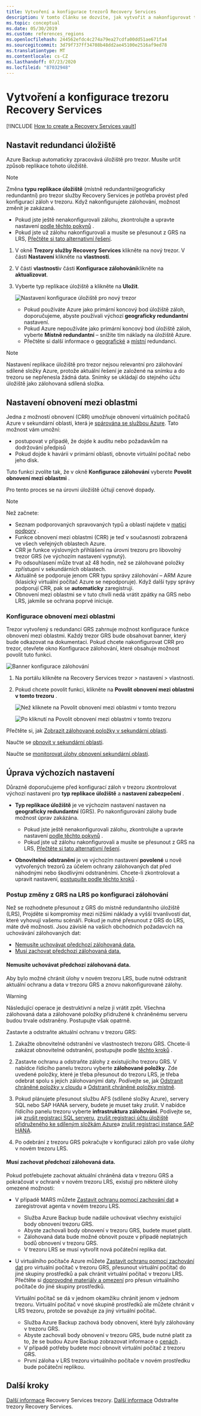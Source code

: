 ```yaml
---
title: Vytvoření a konfigurace trezorů Recovery Services
description: V tomto článku se dozvíte, jak vytvořit a nakonfigurovat trezory Recovery Services, které ukládají zálohy a body obnovení.
ms.topic: conceptual
ms.date: 05/30/2019
ms.custom: references_regions
ms.openlocfilehash: 244562efdc4c274a79ea27cdfa00dd51ae671fa4
ms.sourcegitcommit: 3d79f737ff34708b48dd2ae45100e2516af9ed78
ms.translationtype: MT
ms.contentlocale: cs-CZ
ms.lasthandoff: 07/23/2020
ms.locfileid: "87032948"
---
```

# <a name="create-and-configure-a-recovery-services-vault"></a>Vytvoření a konfigurace trezoru Recovery Services

[!INCLUDE [How to create a Recovery Services vault](../../includes/backup-create-rs-vault.md)]

## <a name="set-storage-redundancy"></a>Nastavit redundanci úložiště

Azure Backup automaticky zpracovává úložiště pro trezor. Musíte určit způsob replikace tohoto úložiště.

> [!NOTE]
> Změna **typu replikace úložiště** (místně redundantní/geograficky redundantní) pro trezor služby Recovery Services je potřeba provést před konfigurací záloh v trezoru. Když nakonfigurujete zálohování, možnost změnit je zakázaná.
>
>- Pokud jste ještě nenakonfigurovali zálohu, zkontrolujte a upravte nastavení [podle těchto pokynů](#set-storage-redundancy) .
>- Pokud jste už zálohu nakonfigurovali a musíte se přesunout z GRS na LRS, [Přečtěte si tato alternativní řešení](#how-to-change-from-grs-to-lrs-after-configuring-backup).

1. V okně **Trezory služby Recovery Services** klikněte na nový trezor. V části **Nastavení** klikněte na **vlastnosti**.
1. V části **vlastnosti**v části **Konfigurace zálohování**klikněte na **aktualizovat**.

1. Vyberte typ replikace úložiště a klikněte na **Uložit**.

     ![Nastavení konfigurace úložiště pro nový trezor](./media/backup-try-azure-backup-in-10-mins/recovery-services-vault-backup-configuration.png)

   - Pokud používáte Azure jako primární koncový bod úložiště záloh, doporučujeme, abyste používali výchozí **geograficky redundantní** nastavení.
   - Pokud Azure nepoužíváte jako primární koncový bod úložiště záloh, vyberte **Místně redundantní** – snížíte tím náklady na úložiště Azure.
   - Přečtěte si další informace o [geografické](../storage/common/storage-redundancy.md) a [místní](../storage/common/storage-redundancy.md) redundanci.

>[!NOTE]
>Nastavení replikace úložiště pro trezor nejsou relevantní pro zálohování sdílené složky Azure, protože aktuální řešení je založené na snímku a do trezoru se nepřenesla žádná data. Snímky se ukládají do stejného účtu úložiště jako zálohovaná sdílená složka.

## <a name="set-cross-region-restore"></a>Nastavení obnovení mezi oblastmi

Jedna z možností obnovení (CRR) umožňuje obnovení virtuálních počítačů Azure v sekundární oblasti, která je [spárována se službou Azure](../best-practices-availability-paired-regions.md). Tato možnost vám umožní:

- postupovat v případě, že dojde k auditu nebo požadavkům na dodržování předpisů
- Pokud dojde k havárii v primární oblasti, obnovte virtuální počítač nebo jeho disk.

Tuto funkci zvolíte tak, že v okně **Konfigurace zálohování** vyberete **Povolit obnovení mezi oblastmi** .

Pro tento proces se na úrovni úložiště účtují cenové dopady.

>[!NOTE]
>Než začnete:
>
>- Seznam podporovaných spravovaných typů a oblastí najdete v [matici podpory](backup-support-matrix.md#cross-region-restore) .
>- Funkce obnovení mezi oblastmi (CRR) je teď v současnosti zobrazená ve všech veřejných oblastech Azure.
>- CRR je funkce výslovných přihlášení na úrovni trezoru pro libovolný trezor GRS (ve výchozím nastavení vypnutý).
>- Po odsouhlasení může trvat až 48 hodin, než se zálohované položky zpřístupní v sekundárních oblastech.
>- Aktuálně se podporuje jenom CRR typu správy zálohování – ARM Azure (klasický virtuální počítač Azure se nepodporuje).  Když další typy správy podporují CRR, pak se **automaticky** zaregistrují.
>- Obnovení mezi oblastmi se v tuto chvíli nedá vrátit zpátky na GRS nebo LRS, jakmile se ochrana poprvé iniciuje.

### <a name="configure-cross-region-restore"></a>Konfigurace obnovení mezi oblastmi

Trezor vytvořený s redundancí GRS zahrnuje možnost konfigurace funkce obnovení mezi oblastmi. Každý trezor GRS bude obsahovat banner, který bude odkazovat na dokumentaci. Pokud chcete nakonfigurovat CRR pro trezor, otevřete okno Konfigurace zálohování, které obsahuje možnost povolit tuto funkci.

 ![Banner konfigurace zálohování](./media/backup-azure-arm-restore-vms/banner.png)

1. Na portálu klikněte na Recovery Services trezor > nastavení > vlastnosti.
2. Pokud chcete povolit funkci, klikněte na **Povolit obnovení mezi oblastmi v tomto trezoru** .

   ![Než kliknete na Povolit obnovení mezi oblastmi v tomto trezoru](./media/backup-azure-arm-restore-vms/backup-configuration1.png)

   ![Po kliknutí na Povolit obnovení mezi oblastmi v tomto trezoru](./media/backup-azure-arm-restore-vms/backup-configuration2.png)

Přečtěte si, jak [Zobrazit zálohované položky v sekundární oblasti](backup-azure-arm-restore-vms.md#view-backup-items-in-secondary-region).

Naučte se [obnovit v sekundární oblasti](backup-azure-arm-restore-vms.md#restore-in-secondary-region).

Naučte se [monitorovat úlohy obnovení sekundární oblasti](backup-azure-arm-restore-vms.md#monitoring-secondary-region-restore-jobs).

## <a name="modifying-default-settings"></a>Úprava výchozích nastavení

Důrazně doporučujeme před konfigurací záloh v trezoru zkontrolovat výchozí nastavení pro **typ replikace úložiště** a **nastavení zabezpečení** .

- **Typ replikace úložiště** je ve výchozím nastavení nastaven na **geograficky redundantní** (GRS). Po nakonfigurování zálohy bude možnost úprav zakázána.
  - Pokud jste ještě nenakonfigurovali zálohu, zkontrolujte a upravte nastavení [podle těchto pokynů](#set-storage-redundancy) .
  - Pokud jste už zálohu nakonfigurovali a musíte se přesunout z GRS na LRS, [Přečtěte si tato alternativní řešení](#how-to-change-from-grs-to-lrs-after-configuring-backup).

- **Obnovitelné odstranění** je ve výchozím nastavení **povolené** u nově vytvořených trezorů za účelem ochrany zálohovaných dat před náhodnými nebo škodlivými odstraněními. Chcete-li zkontrolovat a upravit nastavení, [postupujte podle těchto kroků](./backup-azure-security-feature-cloud.md#enabling-and-disabling-soft-delete) .

### <a name="how-to-change-from-grs-to-lrs-after-configuring-backup"></a>Postup změny z GRS na LRS po konfiguraci zálohování

Než se rozhodnete přesunout z GRS do místně redundantního úložiště (LRS), Projděte si kompromisy mezi nižšími náklady a vyšší trvanlivostí dat, které vyhovují vašemu scénáři. Pokud je nutné přesunout z GRS do LRS, máte dvě možnosti. Jsou závislé na vašich obchodních požadavcích na uchovávání zálohovaných dat:

- [Nemusíte uchovávat předchozí zálohovaná data.](#dont-need-to-preserve-previous-backed-up-data)
- [Musí zachovat předchozí zálohovaná data.](#must-preserve-previous-backed-up-data)

#### <a name="dont-need-to-preserve-previous-backed-up-data"></a>Nemusíte uchovávat předchozí zálohovaná data.

Aby bylo možné chránit úlohy v novém trezoru LRS, bude nutné odstranit aktuální ochranu a data v trezoru GRS a znovu nakonfigurované zálohy.

>[!WARNING]
>Následující operace je destruktivní a nelze ji vrátit zpět. Všechna zálohovaná data a zálohované položky přidružené k chráněnému serveru budou trvale odstraněny. Postupujte však opatrně.

Zastavte a odstraňte aktuální ochranu v trezoru GRS:

1. Zakažte obnovitelné odstranění ve vlastnostech trezoru GRS. Chcete-li zakázat obnovitelné odstranění, postupujte podle [těchto kroků](backup-azure-security-feature-cloud.md#disabling-soft-delete-using-azure-portal) .

1. Zastavte ochranu a odstraňte zálohy z existujícího trezoru GRS. V nabídce řídicího panelu trezoru vyberte **zálohované položky**. Zde uvedené položky, které je třeba přesunout do trezoru LRS, je třeba odebrat spolu s jejich zálohovanými daty. Podívejte se, jak [Odstranit chráněné položky v cloudu](backup-azure-delete-vault.md#delete-protected-items-in-the-cloud) a [Odstranit chráněné položky místně](backup-azure-delete-vault.md#delete-protected-items-on-premises).

1. Pokud plánujete přesunout službu AFS (sdílené složky Azure), servery SQL nebo SAP HANA servery, budete je muset taky zrušit. V nabídce řídicího panelu trezoru vyberte **infrastruktura zálohování**. Podívejte se, jak [zrušit registraci SQL serveru](manage-monitor-sql-database-backup.md#unregister-a-sql-server-instance), [zrušit registraci účtu úložiště přidruženého ke sdíleným složkám Azure](manage-afs-backup.md#unregister-a-storage-account)a [zrušit registraci instance SAP HANA](sap-hana-db-manage.md#unregister-an-sap-hana-instance).

1. Po odebrání z trezoru GRS pokračujte v konfiguraci záloh pro vaše úlohy v novém trezoru LRS.

#### <a name="must-preserve-previous-backed-up-data"></a>Musí zachovat předchozí zálohovaná data.

Pokud potřebujete zachovat aktuální chráněná data v trezoru GRS a pokračovat v ochraně v novém trezoru LRS, existují pro některé úlohy omezené možnosti:

- V případě MARS můžete [Zastavit ochranu pomocí zachování dat](backup-azure-manage-mars.md#stop-protecting-files-and-folder-backup) a zaregistrovat agenta v novém trezoru LRS.

  - Služba Azure Backup bude nadále uchovávat všechny existující body obnovení trezoru GRS.
  - Abyste zachovali body obnovení v trezoru GRS, budete muset platit.
  - Zálohovaná data bude možné obnovit pouze v případě neplatných bodů obnovení v trezoru GRS.
  - V trezoru LRS se musí vytvořit nová počáteční replika dat.

- U virtuálního počítače Azure můžete [Zastavit ochranu pomocí zachování dat](backup-azure-manage-vms.md#stop-protecting-a-vm) pro virtuální počítač v trezoru GRS, přesunout virtuální počítač do jiné skupiny prostředků a pak chránit virtuální počítač v trezoru LRS. Přečtěte si [doprovodné materiály a omezení](../azure-resource-manager/management/move-limitations/virtual-machines-move-limitations.md) pro přesun virtuálního počítače do jiné skupiny prostředků.

  Virtuální počítač se dá v jednom okamžiku chránit jenom v jednom trezoru. Virtuální počítač v nové skupině prostředků ale můžete chránit v LRS trezoru, protože se považuje za jiný virtuální počítač.

  - Služba Azure Backup zachová body obnovení, které byly zálohovány v trezoru GRS.
  - Abyste zachovali body obnovení v trezoru GRS, bude nutné platit za to, že se budou Azure Backup zobrazovat informace o [cenách](azure-backup-pricing.md) .
  - V případě potřeby budete moci obnovit virtuální počítač z trezoru GRS.
  - První záloha v LRS trezoru virtuálního počítače v novém prostředku bude počáteční replikou.


## <a name="next-steps"></a>Další kroky

[Další informace](backup-azure-recovery-services-vault-overview.md) Recovery Services trezory.
[Další informace](backup-azure-delete-vault.md) Odstraňte trezory Recovery Services.
